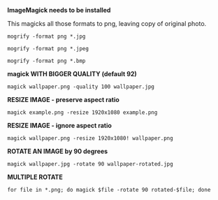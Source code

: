 **ImageMagick needs to be installed**

This magicks all those formats to png, leaving copy of original photo.

```
mogrify -format png *.jpg
```

```
mogrify -format png *.jpeg
```

```
mogrify -format png *.bmp
```

**magick WITH BIGGER QUALITY (default 92)**

```
magick wallpaper.png -quality 100 wallpaper.jpg
```

**RESIZE IMAGE - preserve aspect ratio**

```
magick example.png -resize 1920x1080 example.png
```

**RESIZE IMAGE - ignore aspect ratio**

```
magick wallpaper.png -resize 1920x1080! wallpaper.png
```

**ROTATE AN IMAGE by 90 degrees**

```
magick wallpaper.jpg -rotate 90 wallpaper-rotated.jpg
```

**MULTIPLE ROTATE**

```
for file in *.png; do magick $file -rotate 90 rotated-$file; done
```